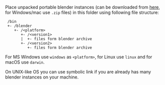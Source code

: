 Place unpacked portable blender instances (can be downloaded
from [here](https://download.blender.org/release/), for Windows/mac use `.zip` files)
in this folder using following file structure:

```
 /bin
 +- /blender
    +- /<platform>
       +- /<version1>
       |  +- files form blender archive
       +- /<version2>
          +- files form blender archive
```

For MS Windows use `windows` as `<platform>`,
for Linux use `linux` and for macOS use `darwin`.

On UNIX-like OS you can use symbolic link if you are
already has many blender instances on your machine.
